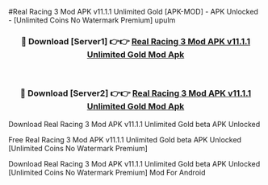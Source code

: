 #Real Racing 3 Mod APK v11.1.1 Unlimited Gold [APK-MOD] - APK Unlocked - [Unlimited Coins No Watermark Premium] upulm



<div align="center">

<h3>🔴 Download [Server1] 👉👉 <a href="https://momento.my/?title=Real_Racing_3_Mod_APK_v11.1.1_Unlimited_Gold">Real Racing 3 Mod APK v11.1.1 Unlimited Gold Mod Apk</a></h3><br>

<h3>🔴 Download [Server2] 👉👉 <a href="https://momento.my/?title=Real_Racing_3_Mod_APK_v11.1.1_Unlimited_Gold">Real Racing 3 Mod APK v11.1.1 Unlimited Gold Mod Apk</a></h3>
</div>



Download Real Racing 3 Mod APK v11.1.1 Unlimited Gold beta APK Unlocked

Free Real Racing 3 Mod APK v11.1.1 Unlimited Gold beta APK Unlocked [Unlimited Coins No Watermark Premium]

Download Real Racing 3 Mod APK v11.1.1 Unlimited Gold beta APK Unlocked [Unlimited Coins No Watermark Premium] Mod For Android
